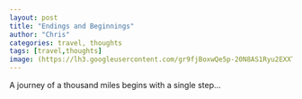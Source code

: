```yaml
---
layout: post
title: "Endings and Beginnings"
author: "Chris"
categories: travel, thoughts
tags: [travel,thoughts]
image: (https://lh3.googleusercontent.com/gr9fjBoxwQe5p-20N8AS1Ryu2EXXT9Z62x6O4T3FGemajexs86TD8sX23JQFC3t0p_-3w6JsuQghJbfrKQr7jILMmQOUvRPC7OWXJ3vDIU76ZhIWnog1y9OuMIB9dSHSPa9t-Hg8O18=w2400)
---
```


A journey of a thousand miles begins with a single step...
